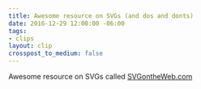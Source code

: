 ```yaml
---
title: Awesome resource on SVGs (and dos and donts)
date: 2016-12-29 12:00:00 -06:00
tags:
- clips
layout: clip
crosspost_to_medium: false
---
```


Awesome resource on SVGs called [SVGontheWeb.com](https://t.co/oXoruvNQ7x)